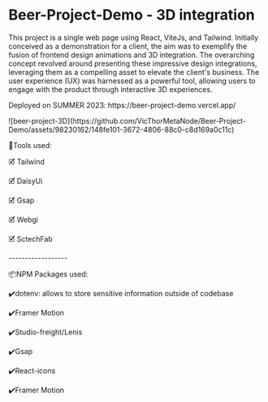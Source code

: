 # Beer-Project-Demo - 3D integration
<p>This project is a single web page using React, ViteJs, and Tailwind. Initially conceived as a demonstration for a client, the aim was to exemplify the fusion of frontend design animations and 3D integration. The overarching concept revolved around presenting these impressive design integrations, leveraging them as a compelling asset to elevate the client's business. The user experience (UX) was harnessed as a powerful tool, allowing users to engage with the product through interactive 3D experiences.</p>
<p> Deployed on SUMMER 2023: https://beer-project-demo.vercel.app/</p>
![beer-project-3D](https://github.com/VicThorMetaNode/Beer-Project-Demo/assets/98230162/148fe101-3672-4806-88c0-c8d169a0c11c)

<p>🧰Tools used:</p>
<p>🗹 Tailwind</p>
<p>🗹 DaisyUi</p>
<p>🗹 Gsap</p>
<p>🗹 Webgi</p>
<p>🗹 SctechFab</p>
<p>------------------</p>
<p>📦NPM Packages used:</p>
<p>✔️dotenv: allows to store sensitive information outside of codebase</p>
<p>✔️Framer Motion</p>
<p>✔️Studio-freight/Lenis</p>
<p>✔️Gsap</p>
<p>✔️React-icons</p>
<p>✔️Framer Motion</p>

